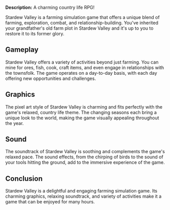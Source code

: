 **Description:** A charming country life RPG!

Stardew Valley is a farming simulation game that offers a unique blend of farming, exploration, combat, and relationship-building. You've inherited your grandfather's old farm plot in Stardew Valley and it's up to you to restore it to its former glory.

## Gameplay

Stardew Valley offers a variety of activities beyond just farming. You can mine for ores, fish, cook, craft items, and even engage in relationships with the townsfolk. The game operates on a day-to-day basis, with each day offering new opportunities and challenges.

## Graphics

The pixel art style of Stardew Valley is charming and fits perfectly with the game's relaxed, country life theme. The changing seasons each bring a unique look to the world, making the game visually appealing throughout the year.

## Sound

The soundtrack of Stardew Valley is soothing and complements the game's relaxed pace. The sound effects, from the chirping of birds to the sound of your tools hitting the ground, add to the immersive experience of the game.

## Conclusion

Stardew Valley is a delightful and engaging farming simulation game. Its charming graphics, relaxing soundtrack, and variety of activities make it a game that can be enjoyed for many hours.